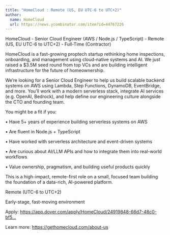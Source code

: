 ```yaml
---
title: "HomeCloud : Remote (US, EU UTC-6 to UTC+2)"
author:
  name: HomeCloud
  url: https://news.ycombinator.com/item?id=44767226
---
```


<JobNavigation />

HomeCloud - Senior Cloud Engineer (AWS &#x2F; Node.js &#x2F; TypeScript) - Remote (US, EU UTC-6 to UTC+2) - Full-Time (Contractor)

HomeCloud is a fast-growing proptech startup rethinking home inspections, onboarding, and management using cloud-native systems and AI. We just raised a $3.5M seed round from top VCs and are building intelligent infrastructure for the future of homeownership.

We’re looking for a Senior Cloud Engineer to help us build scalable backend systems on AWS using Lambda, Step Functions, DynamoDB, EventBridge, and more. You’ll work with a modern serverless stack, integrate AI services (e.g. OpenAI, Bedrock), and help define our engineering culture alongside the CTO and founding team.

You might be a fit if you:

• Have 5+ years of experience building serverless systems on AWS

• Are fluent in Node.js + TypeScript

• Have worked with serverless architecture and event-driven systems

• Are curious about AI&#x2F;LLM APIs and how to integrate them into real-world workflows

• Value ownership, pragmatism, and building useful products quickly

This is a high-impact, remote-first role on a small, focused team building the foundation of a data-rich, AI-powered platform.

Remote (UTC-6 to UTC+2)

Early-stage, fast-moving environment

Apply: <a href="https:&#x2F;&#x2F;app.dover.com&#x2F;apply&#x2F;HomeCloud&#x2F;24919848-66d7-48c0-bf59-5cc3eb8352a0" rel="nofollow">https:&#x2F;&#x2F;app.dover.com&#x2F;apply&#x2F;HomeCloud&#x2F;24919848-66d7-48c0-bf5...</a>

Learn more: <a href="https:&#x2F;&#x2F;gethomecloud.com&#x2F;about-us" rel="nofollow">https:&#x2F;&#x2F;gethomecloud.com&#x2F;about-us</a>
<JobApplication />
